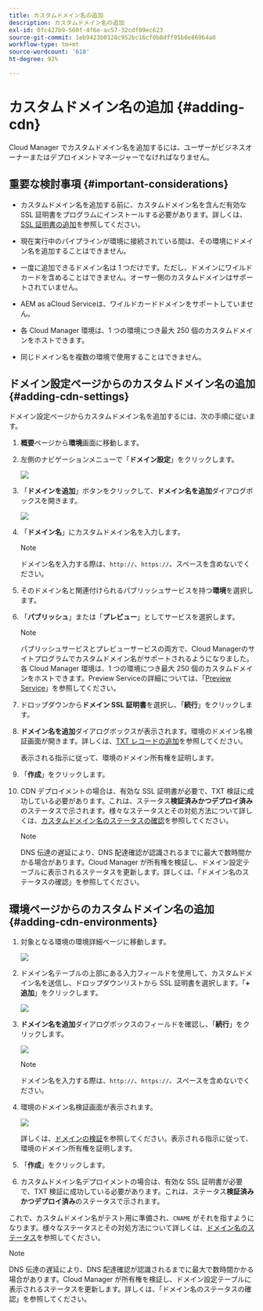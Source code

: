 ```yaml
---
title: カスタムドメイン名の追加
description: カスタムドメイン名の追加
exl-id: 0fc427b9-560f-4f6e-ac57-32cdf09ec623
source-git-commit: 1eb9423b0128c952bc16cf0b8dff95b0e86964a0
workflow-type: tm+mt
source-wordcount: '610'
ht-degree: 92%

---
```


# カスタムドメイン名の追加 {#adding-cdn}

Cloud Manager でカスタムドメイン名を追加するには、ユーザーがビジネスオーナーまたはデプロイメントマネージャーでなければなりません。

## 重要な検討事項 {#important-considerations}

* カスタムドメイン名を追加する前に、カスタムドメイン名を含んだ有効な SSL 証明書をプログラムにインストールする必要があります。詳しくは、[SSL 証明書の追加](/help/implementing/cloud-manager/managing-ssl-certifications/add-ssl-certificate.md)を参照してください。

* 現在実行中のパイプラインが環境に接続されている間は、その環境にドメイン名を追加することはできません。

* 一度に追加できるドメイン名は 1 つだけです。ただし、ドメインにワイルドカードを含めることはできません。オーサー側のカスタムドメインはサポートされていません。

* AEM as aCloud Serviceは、ワイルドカードドメインをサポートしていません。

* 各 Cloud Manager 環境は、1 つの環境につき最大 250 個のカスタムドメインをホストできます。

* 同じドメイン名を複数の環境で使用することはできません。

## ドメイン設定ページからのカスタムドメイン名の追加 {#adding-cdn-settings}

ドメイン設定ページからカスタムドメイン名を追加するには、次の手順に従います。

1. **概要**&#x200B;ページから&#x200B;**環境**&#x200B;画面に移動します。

1. 左側のナビゲーションメニューで「**ドメイン設定**」をクリックします。

   ![](/help/implementing/cloud-manager/assets/cdn/cdn-create.png)

1. 「**ドメインを追加**」ボタンをクリックして、**ドメイン名を追加**&#x200B;ダイアログボックスを開きます。

   ![](/help/implementing/cloud-manager/assets/cdn/add-cdn1.png)

1. 「**ドメイン名**」にカスタムドメイン名を入力します。

   >[!NOTE]
   >ドメイン名を入力する際は、`http://`、`https://`、スペースを含めないでください。

1. そのドメイン名と関連付けられるパブリッシュサービスを持つ&#x200B;**環境**&#x200B;を選択します。

1. 「**パブリッシュ**」または「**プレビュー**」としてサービスを選択します。

   >[!NOTE]
   >パブリッシュサービスとプレビューサービスの両方で、Cloud Managerのサイトプログラムでカスタムドメイン名がサポートされるようになりました。 各 Cloud Manager 環境は、1 つの環境につき最大 250 個のカスタムドメインをホストできます。Preview Serviceの詳細については、「[Preview Service](/help/implementing/cloud-manager/manage-environments.md#preview-service)」を参照してください。

1. ドロップダウンから&#x200B;**ドメイン SSL 証明書**&#x200B;を選択し、「**続行**」をクリックします。

1. **ドメイン名を追加**&#x200B;ダイアログボックスが表示されます。環境のドメイン名検証画面が開きます。詳しくは、[TXT レコードの追加](/help/implementing/cloud-manager/custom-domain-names/add-text-record.md)を参照してください。

   表示される指示に従って、環境のドメイン所有権を証明します。

1. 「**作成**」をクリックします。
1. CDN デプロイメントの場合は、有効な SSL 証明書が必要で、TXT 検証に成功している必要があります。これは、ステータス&#x200B;**検証済みかつデプロイ済み**&#x200B;のステータスで示されます。様々なステータスとその対処方法について詳しくは、[カスタムドメイン名のステータスの確認](/help/implementing/cloud-manager/custom-domain-names/check-domain-name-status.md)を参照してください。

   >[!NOTE]
   >DNS 伝達の遅延により、DNS 配達確認が認識されるまでに最大で数時間かかる場合があります。Cloud Manager が所有権を検証し、ドメイン設定テーブルに表示されるステータスを更新します。詳しくは、「ドメイン名のステータスの確認」を参照してください。

## 環境ページからのカスタムドメイン名の追加 {#adding-cdn-environments}

1. 対象となる環境の環境詳細ページに移動します。

   ![](/help/implementing/cloud-manager/assets/cdn/cdn-create4.png)

1. ドメイン名テーブルの上部にある入力フィールドを使用して、カスタムドメイン名を送信し、ドロップダウンリストから SSL 証明書を選択します。「**+ 追加**」をクリックします。

   ![](/help/implementing/cloud-manager/assets/cdn/cdn-create3.png)

1. **ドメイン名を追加**&#x200B;ダイアログボックスのフィールドを確認し、「**続行**」をクリックします。

   ![](/help/implementing/cloud-manager/assets/cdn/cdn-create5.png)

   >[!NOTE]
   >ドメイン名を入力する際は、`http://`、`https://`、スペースを含めないでください。

1. 環境のドメイン名検証画面が表示されます。

   ![](/help/implementing/cloud-manager/assets/cdn/cdn-create6.png)

   詳しくは、[ドメインの検証](/help/implementing/cloud-manager/custom-domain-names/add-text-record.md)を参照してください。表示される指示に従って、環境のドメイン所有権を証明します。

1. 「**作成**」をクリックします。

1. カスタムドメイン名デプロイメントの場合は、有効な SSL 証明書が必要で、TXT 検証に成功している必要があります。これは、ステータス&#x200B;**検証済みかつデプロイ済み**&#x200B;のステータスで示されます。

これで、カスタムドメイン名がテスト用に準備され、`CNAME` がそれを指すようになります。様々なステータスとその対処方法について詳しくは、[ドメイン名のステータス](/help/implementing/cloud-manager/custom-domain-names/check-domain-name-status.md)を参照してください。

>[!NOTE]
>DNS 伝達の遅延により、DNS 配達確認が認識されるまでに最大で数時間かかる場合があります。Cloud Manager が所有権を検証し、ドメイン設定テーブルに表示されるステータスを更新します。詳しくは、「ドメイン名のステータスの確認」を参照してください。
